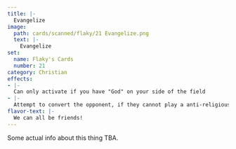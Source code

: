 ```yaml
---
title: |-
  Evangelize
image: 
  path: cards/scanned/flaky/21 Evangelize.png
  text: |-
    Evangelize
set:
  name: Flaky's Cards
  number: 21
category: Christian
effects: 
- |-
  Can only activate if you have "God" on your side of the field
- |-
  Attempt to convert the opponent, if they cannot play a anti-religious card in 5 turns, they lose.
flavor-text: |-
  We can all be friends!
---
```

Some actual info about this thing TBA.
